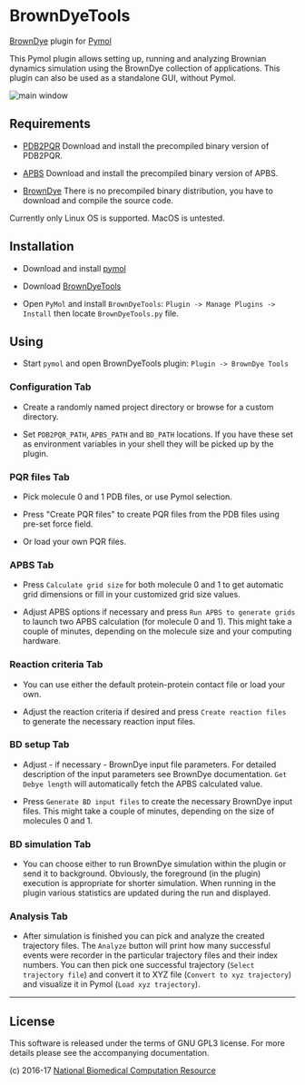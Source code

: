 # BrownDyeTools

[BrownDye](http://browndye.ucsd.edu) plugin for [Pymol](http://ww.pymol.org)

This Pymol plugin allows setting up, running and analyzing Brownian
dynamics simulation using the BrownDye collection of applications. This plugin 
can also be used as a standalone GUI, without Pymol.

![main window](https://github.com/rokdev/BrownDyeTools/blob/master/main.png)

## Requirements

* [PDB2PQR](http://www.poissonboltzmann.org) Download and install the
  precompiled binary version of PDB2PQR.

* [APBS](http://www.poissonboltzmann.org) Download and install the
  precompiled binary version of APBS.

* [BrownDye](http://browndye.ucsd.edu) There is no precompiled binary
  distribution, you have to download and compile the source code.

Currently only Linux OS is supported. MacOS is untested.

## Installation

* Download and install [pymol](http://sourceforge.net/projects/pymol/)

* Download [BrownDyeTools](https://github.com/rokdev/BrownDyeTools)

* Open `PyMol` and install `BrownDyeTools`: `Plugin -> Manage Plugins -> Install` then 
  locate `BrownDyeTools.py` file.

## Using

* Start `pymol` and open BrownDyeTools plugin: `Plugin -> BrownDye Tools`

### Configuration Tab

* Create a randomly named project directory or browse for a custom
  directory.

* Set `PDB2PQR_PATH`, `APBS_PATH` and `BD_PATH` locations. If you have these set as environment variables in your shell they will be picked up by the plugin.

### PQR files Tab

* Pick molecule 0 and 1 PDB files, or use Pymol selection.

* Press "Create PQR files" to create PQR files from the PDB files using pre-set force field.

* Or load your own PQR files.

### APBS Tab

* Press `Calculate grid size` for both molecule 0 and 1 to get
  automatic grid dimensions or fill in your customized grid size
  values.

* Adjust APBS options if necessary and press `Run APBS to generate
  grids` to launch two APBS calculation (for molecule 0 and 1). This
  might take a couple of minutes, depending on the molecule size and
  your computing hardware.

### Reaction criteria Tab

* You can use either the default protein-protein contact file or load
  your own.

* Adjust the reaction criteria if desired and press `Create
  reaction files` to generate the necessary reaction input files.
  

### BD setup Tab

* Adjust - if necessary - BrownDye input file parameters. For detailed
  description of the input parameters see BrownDye documentation. 
  `Get Debye length` will automatically fetch the APBS calculated value.

* Press `Generate BD input files` to create the necessary BrownDye
  input files. This might take a couple of minutes, depending on the
  size of molecules 0 and 1.

### BD simulation Tab

* You can choose either to run BrownDye simulation within the plugin
  or send it to background. Obviously, the foreground (in the plugin)
  execution is appropriate for shorter simulation. When running in the
  plugin various statistics are updated during the run and displayed.

### Analysis Tab

* After simulation is finished you can pick and analyze the created
  trajectory files. The `Analyze` button will print how many
  successful events were recorder in the particular trajectory files
  and their index numbers. You can then pick one successful trajectory
  (`Select trajectory file`) and convert it to XYZ file (`Convert to
  xyz trajectory`) and visualize it in Pymol (`Load xyz trajectory`).


****

## License

This software is released under the terms of GNU GPL3 license.
For more details please see the accompanying documentation.

(c) 2016-17 [National Biomedical Computation Resource](http://nbcr.ucsd.edu)
